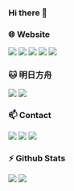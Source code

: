 ### Hi there 👋

### 🌐 Website
[![](https://img.shields.io/badge/-ABOUT-lightgrey?style=flat-square)](https://shigure.fun)
[![](https://img.shields.io/badge/-BLOG-FF69B4?style=flat-square)](https://blog.shigure.fun)
[![](https://img.shields.io/badge/-CAT-pink?style=flat-square)](https://ice-cream.shigure.fun/)
[![](https://img.shields.io/badge/-F*uck_you_NVIDIA-3db6f1?style=flat-square)]()
[![](https://img.shields.io/badge/-SEARCH-orange?style=flat-square)](https://0w0.work/)

### 🐱 明日方舟 
![](https://img.shields.io/badge/%E5%AE%98%E6%9C%8D-%E5%AD%AD%E7%BA%B8%23416-9cf)
![](https://img.shields.io/badge/%E6%97%A5%E6%9C%8D-%E3%83%90%E3%82%AB%E6%99%82%E9%9B%A8%234223-9cf)        


### 📫    Contact
[![](https://img.shields.io/badge/-t.me/bakashigure-3db6f1?style=flat-square&logo=Telegram&logoColor=2ca5e0)](https://t.me/bakashigure)
[![](https://img.shields.io/twitter/follow/bakashigure?logo=twitter&style=flat-square)](https://twitter.com/bakashigure)
[![](https://img.shields.io/badge/-baichishiyu@gmail.com-911318?style=flat-square&logo=Mail.RU&logoColor=white)](mailto:baichishiyu@gmail.com)        

### :zap:    Github Stats
![](https://github.com/eiaa02/git_stats/blob/master/generated/overview.svg)
![](https://github.com/eiaa02/git_stats/blob/master/generated/languages.svg)
